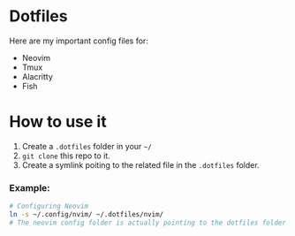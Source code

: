 # Dotfiles
Here are my important config files for:
* Neovim
* Tmux
* Alacritty
* Fish

# How to use it
1. Create a `.dotfiles` folder in your `~/`
2. `git clone` this repo to it.
3. Create a symlink poiting to the related file in the `.dotfiles` folder.

### Example:
```bash
# Configuring Neovim
ln -s ~/.config/nvim/ ~/.dotfiles/nvim/
# The neovim config folder is actually pointing to the dotfiles folder
```
